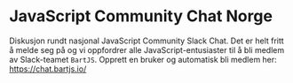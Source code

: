 # JavaScript Community Chat Norge
Diskusjon rundt nasjonal JavaScript Community Slack Chat. Det er helt fritt å melde seg på og vi oppfordrer alle JavaScript-entusiaster til å bli medlem av Slack-teamet `BartJS`. Opprett en bruker og automatisk bli medlem her: https://chat.bartjs.io/
